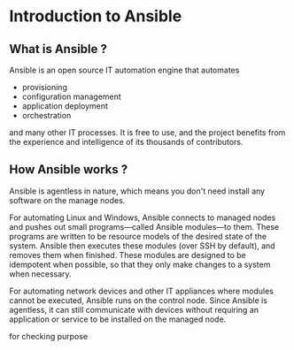 # Introduction to Ansible

## What is Ansible ?

Ansible is an open source IT automation engine that automates 
- provisioning 
- configuration management
- application deployment
- orchestration

and many other IT processes. It is free to use, and the project benefits from the experience and intelligence of its thousands of contributors.

## How Ansible works ?

Ansible is agentless in nature, which means you don't need install any software on the manage nodes.

For automating Linux and Windows, Ansible connects to managed nodes and pushes out small programs—called Ansible modules—to them. These programs are written to be resource models of the desired state of the system. Ansible then executes these modules (over SSH by default), and removes them when finished. These modules are designed to be idempotent when possible, so that they only make changes to a system when necessary.

For automating network devices and other IT appliances where modules cannot be executed, Ansible runs on the control node. Since Ansible is agentless, it can still communicate with devices without requiring an application or service to be installed on the managed node.



for checking purpose


